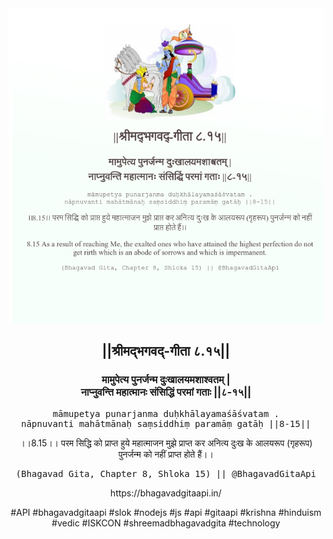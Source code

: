 <img src="../../asset/BG_8_15.png"/>
<center><h2>||श्रीमद्‍भगवद्‍-गीता ८.१५||</h2>
<h3>मामुपेत्य पुनर्जन्म दुःखालयमशाश्वतम् |<br/>नाप्नुवन्ति महात्मानः संसिद्धिं परमां गताः ||८-१५||</h3>
<pre>māmupetya punarjanma duḥkhālayamaśāśvatam .<br/>nāpnuvanti mahātmānaḥ saṃsiddhiṃ paramāṃ gatāḥ ||8-15||</pre>
<p>।।8.15।। परम सिद्धि को प्राप्त हुये महात्माजन मुझे प्राप्त कर अनित्य दुःख के आलयरूप (गृहरूप) पुनर्जन्म को नहीं प्राप्त होते हैं।।</p>
<pre>(Bhagavad Gita, Chapter 8, Shloka 15) || @BhagavadGitaApi</pre><p>https://bhagavadgitaapi.in/</p><p>#API #bhagavadgitaapi #slok #nodejs #js #api #gitaapi #krishna #hinduism #vedic #ISKCON #shreemadbhagavadgita #technology</p></center>